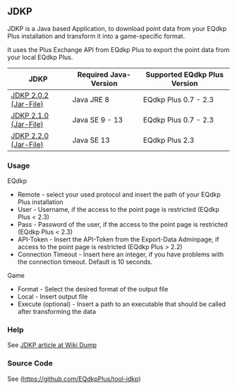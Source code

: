 ## JDKP
JDKP is a Java based Application, to download point data from your EQdkp Plus installation and transform it into a game-specific format.

It uses the Plus Exchange API from EQdkp Plus to export the point data from your local EQdkp Plus.

| JDKP  | Required Java-Version  | Supported EQdkp Plus Version  | 
|---|---|---|
| [JDKP 2.0.2 (Jar-File)](packages/jdkp/jdkp_v2.0.2_2.jar)  |  Java JRE 8 |  EQdkp Plus 0.7 - 2.3 |
| [JDKP 2.1.0 (Jar-File)](packages/jdkp/jdkp_v2.1.0_2.jar) | Java SE 9 - 13  | EQdkp Plus 0.7 - 2.3  |
| [JDKP 2.2.0 (Jar-File)](packages/jdkp/jdkp_v2.2.0_2.jar)  | Java SE 13  | EQdkp Plus 2.3  |

### Usage
EQdkp
* Remote - select your used protocol and insert the path of your EQdkp Plus installation
* User - Username, if the access to the point page is restricted (EQdkp Plus < 2.3)
* Pass - Password of the user, if the access to the point page is restricted (EQdkp Plus < 2.3)
* API-Token - Insert the API-Token from the Export-Data Adminpage, if access to the point page is restricted (EQdkp Plus > 2.2)
* Connection Timeout - Insert here an integer, if you have problems with the connection timeout. Default is 10 seconds.

Game
* Format - Select the desired format of the output file
* Local - Insert output file
* Execute (optional) - Insert a path to an executable that should be called after transforming the data

### Help
See [JDKP article at Wiki Dump](https://eqdkpplus.github.io/wiki/wiki/JDKP)

### Source Code
See (https://github.com/EQdkpPlus/tool-jdkp)
